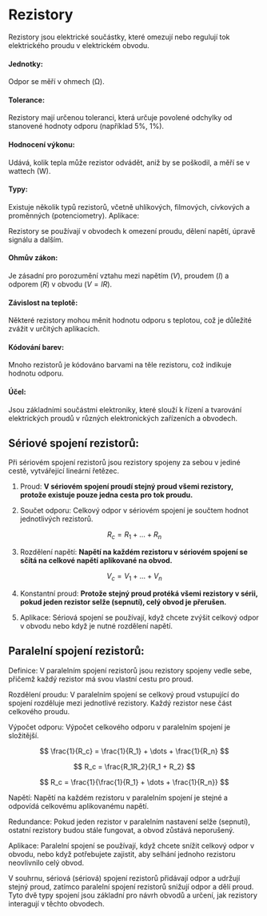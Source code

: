 # Rezistory
Rezistory jsou elektrické součástky, které omezují nebo regulují tok elektrického proudu v elektrickém obvodu.

#### Jednotky:
Odpor se měří v ohmech (Ω).


#### Tolerance:
Rezistory mají určenou toleranci, která určuje povolené odchylky od stanovené hodnoty odporu (například 5%, 1%).

#### Hodnocení výkonu:
Udává, kolik tepla může rezistor odvádět, aniž by se poškodil, a měří se v wattech (W).

#### Typy:

Existuje několik typů rezistorů, včetně uhlíkových, filmových, cívkových a proměnných (potenciometry).
Aplikace:

Rezistory se používají v obvodech k omezení proudu, dělení napětí, úpravě signálu a dalším.

#### Ohmův zákon:

Je zásadní pro porozumění vztahu mezi napětím ($V$), proudem ($I$) a odporem ($R$) v obvodu ($V = IR$).

#### Závislost na teplotě:

Některé rezistory mohou měnit hodnotu odporu s teplotou, což je důležité zvážit v určitých aplikacích.

#### Kódování barev:

Mnoho rezistorů je kódováno barvami na těle rezistoru, což indikuje hodnotu odporu.

#### Účel:

Jsou základními součástmi elektroniky, které slouží k řízení a tvarování elektrických proudů v různých elektronických zařízeních a obvodech.

## Sériové spojení rezistorů:

Při sériovém spojení rezistorů jsou rezistory spojeny za sebou v jediné cestě, vytvářející lineární řetězec.

1. Proud: **V sériovém spojení proudí stejný proud všemi rezistory, protože existuje pouze jedna cesta pro tok proudu.**

2. Součet odporu: Celkový odpor v sériovém spojení je součtem hodnot jednotlivých rezistorů. 

$$
R_c = R_1 + \dots + R_n
$$

3. Rozdělení napětí: **Napětí na každém rezistoru v sériovém spojení se sčítá na celkové napětí aplikované na obvod.**

$$
V_c = V_1 + \dots + V_n
$$

4. Konstantní proud: **Protože stejný proud protéká všemi rezistory v sérii, pokud jeden rezistor selže (sepnutí), celý obvod je přerušen.**

5. Aplikace: Sériová spojení se používají, když chcete zvýšit celkový odpor v obvodu nebo když je nutné rozdělení napětí.

## Paralelní spojení rezistorů:

Definice: V paralelním spojení rezistorů jsou rezistory spojeny vedle sebe, přičemž každý rezistor má svou vlastní cestu pro proud.

Rozdělení proudu: V paralelním spojení se celkový proud vstupující do spojení rozděluje mezi jednotlivé rezistory. Každý rezistor nese část celkového proudu.

Výpočet odporu: Výpočet celkového odporu v paralelním spojení je složitější. 

$$
\frac{1}{R_c} = \frac{1}{R_1} + \dots + \frac{1}{R_n}
$$

$$
R_c = \frac{R_1R_2}{R_1 + R_2}
$$

$$
R_c = \frac{1}{\frac{1}{R_1} + \dots + \frac{1}{R_n}}
$$

Napětí: Napětí na každém rezistoru v paralelním spojení je stejné a odpovídá celkovému aplikovanému napětí.

Redundance: Pokud jeden rezistor v paralelním nastavení selže (sepnutí), ostatní rezistory budou stále fungovat, a obvod zůstává neporušený.

Aplikace: Paralelní spojení se používají, když chcete snížit celkový odpor v obvodu, nebo když potřebujete zajistit, aby selhání jednoho rezistoru neovlivnilo celý obvod.

V souhrnu, sériová (sériová) spojení rezistorů přidávají odpor a udržují stejný proud, zatímco paralelní spojení rezistorů snižují odpor a dělí proud. Tyto dvě typy spojení jsou základní pro návrh obvodů a určení, jak rezistory interagují v těchto obvodech.